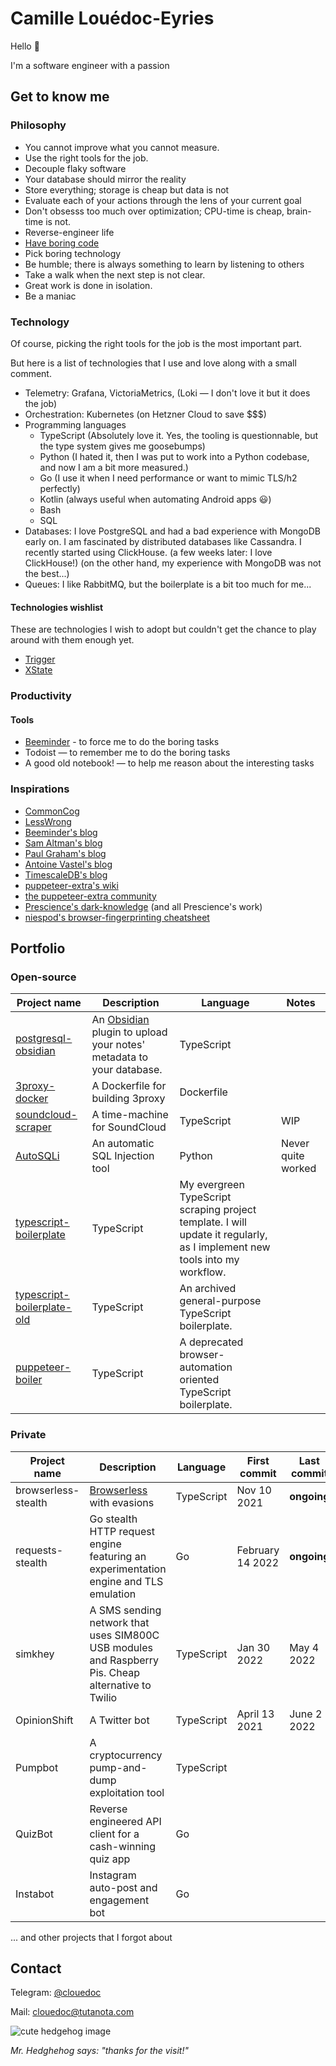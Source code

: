 # Camille Louédoc-Eyries

Hello 👋

I'm a software engineer with a passion

## Get to know me

### Philosophy

- You cannot improve what you cannot measure.
- Use the right tools for the job.
- Decouple flaky software
- Your database should mirror the reality
- Store everything; storage is cheap but data is not
- Evaluate each of your actions through the lens of your current goal
- Don't obsesss too much over optimization; CPU-time is cheap, brain-time is not.
- Reverse-engineer life
- [Have boring code](https://blog.beeminder.com/magic/)
- Pick boring technology
- Be humble; there is always something to learn by listening to others
- Take a walk when the next step is not clear.
- Great work is done in isolation.
- Be a maniac

### Technology

Of course, picking the right tools for the job is the most important part.

But here is a list of technologies that I use and love along with a small comment.

- Telemetry: Grafana, VictoriaMetrics, (Loki — I don't love it but it does the job)
- Orchestration: Kubernetes (on Hetzner Cloud to save $$$)
- Programming languages
  - TypeScript (Absolutely love it. Yes, the tooling is questionnable, but the type system gives me goosebumps)
  - Python (I hated it, then I was put to work into a Python codebase, and now I am a bit more measured.)
  - Go (I use it when I need performance or want to mimic TLS/h2 perfectly)
  - Kotlin (always useful when automating Android apps 😃)
  - Bash
  - SQL
- Databases: I love PostgreSQL and had a bad experience with MongoDB early on. I am fascinated by distributed databases like Cassandra. I recently started using ClickHouse. (a few weeks later: I love ClickHouse!) (on the other hand, my experience with MongoDB was not the best...)
- Queues: I like RabbitMQ, but the boilerplate is a bit too much for me...

#### Technologies wishlist

These are technologies I wish to adopt but couldn't get the chance to play around with them enough yet.

- [Trigger](https://trigger.dev)
- [XState](https://xstate.js.org/)

### Productivity

#### Tools

- [Beeminder](beeminder.com) - to force me to do the boring tasks
- Todoist — to remember me to do the boring tasks
- A good old notebook! — to help me reason about the interesting tasks

### Inspirations

- [CommonCog](https://commoncog.com/)
- [LessWrong](https://www.lesswrong.com/)
- [Beeminder's blog](https://blog.beeminder.com/)
- [Sam Altman's blog](https://blog.samaltman.com/how-to-be-successful)
- [Paul Graham's blog](https://www.paulgraham.com/todo.html)
- [Antoine Vastel's blog](https://antoinevastel.com/)
- [TimescaleDB's blog](https://blog.timescale.com/blog/how-i-power-a-successful-crypto-trading-bot-with-timescaledb/)
- [puppeteer-extra's wiki](https://github.com/berstend/puppeteer-extra/wiki)
- [the puppeteer-extra community](https://extra.community/)
- [Prescience's dark-knowledge](https://github.com/prescience-data/dark-knowledge) (and all Prescience's work)
- [niespod's browser-fingerprinting cheatsheet](https://github.com/niespodd/browser-fingerprinting)

## Portfolio

### Open-source

| Project name | Description | Language | Notes |
| ------------ | ----------- | -------- | ----- |
| [postgresql-obsidian](https://github.com/clouedoc/postgresql-obsidian) | An <a href="https://obsidian.md">Obsidian</a> plugin to upload your notes' metadata to your database. | TypeScript | |
| [3proxy-docker](https://github.com/force-adverse/3proxy-docker) | A Dockerfile for building 3proxy | Dockerfile | |
| [soundcloud-scraper](https://github.com/clouedoc/soundcloud-scraper) | A time-machine for SoundCloud | TypeScript | WIP |
| [AutoSQLi](https://github.com/clouedoc/AutoSQLi) | An automatic SQL Injection tool | Python | Never quite worked |
| [typescript-boilerplate](https://github.com/clouedoc/typescript-boilerplate) | TypeScript | My evergreen TypeScript scraping project template. I will update it regularly, as I implement new tools into my workflow. |
| [typescript-boilerplate-old](https://github.com/clouedoc/typescript-boilerplate-old) | TypeScript | An archived general-purpose TypeScript boilerplate. |
| [puppeteer-boiler](https://github.com/clouedoc/puppeteer-boiler) | TypeScript | A deprecated browser-automation oriented TypeScript boilerplate. |

### Private

| Project name | Description                                               | Language   | First commit  | Last commit |
| ------------ | --------------------------------------------------------- | ---------- | ------------- | ----------- |
| browserless-stealth | [Browserless](https://github.com/browserless/chrome) with evasions | TypeScript | Nov 10 2021 | **ongoing** |
| requests-stealth | Go stealth HTTP request engine featuring an experimentation engine and TLS emulation | Go | February 14 2022 | **ongoing** | 
| simkhey | A SMS sending network that uses SIM800C USB modules and Raspberry Pis. Cheap alternative to Twilio | TypeScript | Jan 30 2022 | May 4 2022 |
| OpinionShift | A Twitter bot                                             | TypeScript | April 13 2021 | June 2 2022     |
| Pumpbot      | A cryptocurrency pump-and-dump exploitation tool          | TypeScript |        |      |
| QuizBot        | Reverse engineered API client for a cash-winning quiz app | Go     |        |      |
| Instabot     | Instagram auto-post and engagement bot                    | Go     |        |      |

... and other projects that I forgot about


## Contact

Telegram: [@clouedoc](https://t.me/clouedoc)

Mail: [clouedoc@tutanota.com](mailto:clouedoc@tutanota.com)

![cute hedgehog image](https://user-images.githubusercontent.com/13921610/138776571-6119f075-8e8a-4ac1-bc6a-8b598fbdb1d8.png)

_Mr. Hedghehog says: "thanks for the visit!"_
